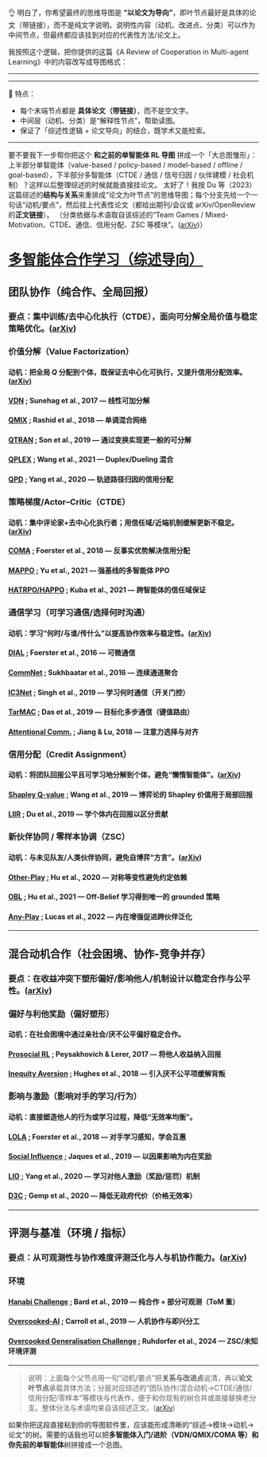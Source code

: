 👌 明白了，你希望最终的思维导图是 **“以论文为导向”**，即叶节点最好是具体的论文（带链接），而不是纯文字说明。说明性内容（动机、改进点、分类）可以作为中间节点，但最终都应该挂到对应的代表性方法/论文上。

我按照这个逻辑，把你提供的这篇《A Review of Cooperation in Multi-agent Learning》中的内容改写成导图格式：

---



---

📌 特点：

* 每个末端节点都是 **具体论文（带链接）**，而不是空文字。
* 中间层（动机、分类）是“解释性节点”，帮助读图。
* 保证了「综述性逻辑 + 论文导向」的结合，既学术又能检索。

---

要不要我下一步帮你把这个 **和之前的单智能体 RL 导图** 拼成一个「大总图雏形」：上半部分单智能体（value-based / policy-based / model-based / offline / goal-based），下半部分多智能体（CTDE / 通信 / 信号归因 / 伙伴建模 / 社会机制）？这样以后整理综述的时候就能直接挂论文。
太好了！我按 Du 等（2023）这篇综述的**结构与关系**来重排成“论文为叶节点”的思维导图；每个分支先给一个一句话“动机/要点”，然后挂上代表性论文（都给出期刊/会议或 arXiv/OpenReview 的**正文链接**）。
（分类依据与术语取自该综述的“Team Games / Mixed-Motivation、CTDE、通信、信用分配、ZSC 等模块”。([arXiv][1])）

# [多智能体合作学习（综述导向）](https://arxiv.org/abs/2312.05162)

## 团队协作（纯合作、全局回报）

### 要点：集中训练/去中心化执行（CTDE），面向**可分解全局价值**与**稳定策略优化**。([arXiv][1])

### 价值分解（Value Factorization）

#### 动机：把全局 $Q$ 分配到个体，既保证去中心化可执行，又提升信用分配效率。([arXiv][1])

#### [VDN](https://arxiv.org/abs/1706.05296) ; Sunehag et al., 2017 — 线性可加分解

#### [QMIX](https://arxiv.org/abs/1803.11485) ; Rashid et al., 2018 — 单调混合网络

#### [QTRAN](https://arxiv.org/abs/1905.05408) ; Son et al., 2019 — 通过变换实现更一般的可分解

#### [QPLEX](https://openreview.net/forum?id=Rcmk0xxIQV) ; Wang et al., 2021 — Duplex/Dueling 混合

#### [QPD](https://proceedings.mlr.press/v119/yang20d/yang20d.pdf) ; Yang et al., 2020 — 轨迹路径归因的信用分配

### 策略梯度/Actor–Critic（CTDE）

#### 动机：集中评论家+去中心化执行者；用信任域/近端机制缓解更新不稳定。([arXiv][1])

#### [COMA](https://arxiv.org/abs/1705.08926) ; Foerster et al., 2018 — 反事实优势解决信用分配

#### [MAPPO](https://arxiv.org/abs/2103.01955) ; Yu et al., 2021 — 强基线的多智能体 PPO

#### [HATRPO/HAPPO](https://arxiv.org/abs/2109.11251) ; Kuba et al., 2021 — 跨智能体的信任域保证

### 通信学习（可学习通信/选择何时沟通）

#### 动机：学习“何时/与谁/传什么”以提高协作效率与稳定性。([arXiv][1])

#### [DIAL](https://arxiv.org/abs/1605.06676) ; Foerster et al., 2016 — 可微通信

#### [CommNet](https://arxiv.org/abs/1605.07736) ; Sukhbaatar et al., 2016 — 连续通道聚合

#### [IC3Net](https://arxiv.org/abs/1810.02912) ; Singh et al., 2019 — 学习**何时**通信（开关门控）

#### [TarMAC](https://arxiv.org/abs/1810.11187) ; Das et al., 2019 — 目标化多步通信（键值路由）

#### [Attentional Comm.](https://proceedings.neurips.cc/paper_files/paper/2018/file/2c9b2a603ce7479482dc27d76b239eaf-Paper.pdf) ; Jiang & Lu, 2018 — 注意力选择与对齐

### 信用分配（Credit Assignment）

#### 动机：将团队回报**公平且可学习地**分解到个体，避免“懒惰智能体”。([arXiv][1])

#### [Shapley Q-value](https://arxiv.org/abs/1907.05707) ; Wang et al., 2019 — 博弈论的 Shapley 价值用于局部回报

#### [LIIR](https://proceedings.neurips.cc/paper/8691-liir-learning-individual-intrinsic-reward-in-multi-agent-reinforcement-learning.pdf) ; Du et al., 2019 — 学个体内在回报以区分贡献

### 新伙伴协同 / 零样本协调（ZSC）

#### 动机：与**未见队友/人类伙伴**协同，避免自博弈“方言”。([arXiv][1])

#### [Other-Play](https://arxiv.org/abs/2003.02979) ; Hu et al., 2020 — 对称等变性避免约定依赖

#### [OBL](https://arxiv.org/abs/2103.04000) ; Hu et al., 2021 — Off-Belief 学习得到**唯一**的 grounded 策略

#### [Any-Play](https://ifaamas.org/Proceedings/aamas2022/pdfs/p853.pdf) ; Lucas et al., 2022 — 内在增强促进跨伙伴泛化

---

## 混合动机合作（社会困境、协作-竞争并存）

### 要点：在收益冲突下**塑形偏好/影响他人/机制设计**以稳定合作与公平性。([arXiv][1])

### 偏好与利他奖励（偏好塑形）

#### 动机：在社会困境中通过**亲社会/厌不公平**偏好稳定合作。

#### [Prosocial RL](https://arxiv.org/abs/1707.01066) ; Peysakhovich & Lerer, 2017 — 将他人收益纳入回报

#### [Inequity Aversion](https://arxiv.org/abs/1803.08884) ; Hughes et al., 2018 — 引入厌不公平项缓解背叛

### 影响与激励（影响对手的学习/行为）

#### 动机：直接塑造他人的行为或**学习过程**，降低“无效率均衡”。

#### [LOLA](https://arxiv.org/abs/1709.04326) ; Foerster et al., 2018 — 对手学习感知，学会互惠

#### [Social Influence](https://arxiv.org/abs/1810.08647) ; Jaques et al., 2019 — 以因果影响为内在奖励

#### [LIO](https://arxiv.org/abs/2006.03409) ; Yang et al., 2020 — 学习对他人**激励**（奖励/惩罚）机制

#### [D3C](https://arxiv.org/abs/2010.00575) ; Gemp et al., 2020 — 降低无政府代价（价格无效率）

---

## 评测与基准（环境 / 指标）

### 要点：从**可观测性与协作难度**评测泛化与人与机协作能力。([arXiv][1])

### 环境

#### [Hanabi Challenge](https://arxiv.org/abs/1902.00506) ; Bard et al., 2019 — 纯合作 + 部分可观测（ToM 重）

#### [Overcooked-AI](https://arxiv.org/abs/1910.05789) ; Carroll et al., 2019 — 人机协作与即兴分工

#### [Overcooked Generalisation Challenge](https://arxiv.org/abs/2406.17949) ; Ruhdorfer et al., 2024 — ZSC/未知环境评测

---

> 说明：上面每个父节点用一句“动机/要点”把**关系与改进点**说清，再以**论文叶节点**承载具体方法；分层对应综述的“团队协作/混合动机→CTDE/通信/信用分配/零样本”等模块与代表作，便于和你现有的树合并或直接替换老分支。整体分法与术语均来自该综述正文。([arXiv][1])

如果你把这段直接粘到你的导图软件里，应该能形成清晰的“综述→模块→动机→论文”的树。需要的话我也可以把**多智能体入门/进阶（VDN/QMIX/COMA 等）**和你先前的**单智能体**树拼接成一个总图。

[1]: https://arxiv.org/html/2312.05162v1 "A review of cooperation in multi-agent learning"

